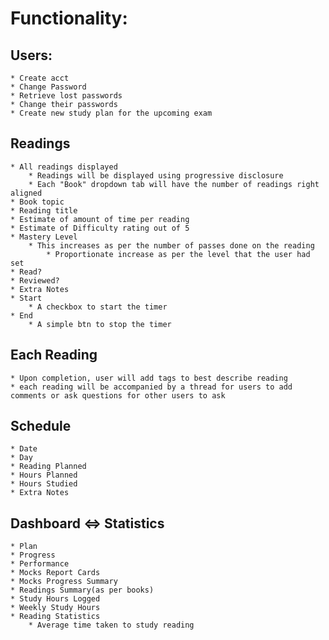 # Functionality:

## Users:
    * Create acct
    * Change Password
    * Retrieve lost passwords
    * Change their passwords
    * Create new study plan for the upcoming exam

## Readings
    * All readings displayed
        * Readings will be displayed using progressive disclosure
        * Each "Book" dropdown tab will have the number of readings right aligned 
    * Book topic
    * Reading title
    * Estimate of amount of time per reading
    * Estimate of Difficulty rating out of 5
    * Mastery Level 
        * This increases as per the number of passes done on the reading
            * Proportionate increase as per the level that the user had set
    * Read?     
    * Reviewed?
    * Extra Notes
    * Start
        * A checkbox to start the timer
    * End
        * A simple btn to stop the timer
## Each Reading
    * Upon completion, user will add tags to best describe reading
    * each reading will be accompanied by a thread for users to add comments or ask questions for other users to ask

## Schedule
    * Date
    * Day
    * Reading Planned
    * Hours Planned
    * Hours Studied
    * Extra Notes

## Dashboard <=> Statistics
    * Plan
    * Progress
    * Performance
    * Mocks Report Cards
    * Mocks Progress Summary
    * Readings Summary(as per books)
    * Study Hours Logged
    * Weekly Study Hours
    * Reading Statistics
        * Average time taken to study reading
